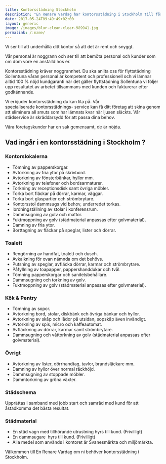 ```yaml
---
title: Kontorsstädning Stockholm
description: "En Renare Vardag har kontorsstädning i Stockholm till företag.Vill du att ditt kontor glänser när du tänder ljuset på morgonen?"
date: 2017-05-24T09:49:49+02:00
layout: generic
image: /images/blur-clean-clear-989941.jpg
permalink: /:name/
---
```


Vi ser till att underhålla ditt kontor så att det är rent och snyggt. 

Vår personal är noggrann och ser till att bemöta personal och kunder som om dom vore en anställd hos er.

Kontorsstädning kräver noggrannhet. Du ska anlita oss för flyttstädning Sollentuna våran personal är kompetent och professionell och vi lämnar alltid 100 % nöjd kundgaranti när det gäller flyttstädning Sollentuna vi följer upp resultatet av arbetet tillsammans med kunden och fakturerar efter godkännande.

Vi erbjuder kontorsstädning du kan lita på. Vår specialiserade kontorsstädnings- service kan få ditt företag att skina genom att eliminera all smuts som har lämnats kvar när ljusen släckts. Vår städservice är skräddarsydd för att passa dina behov.

Våra företagskunder har en sak gemensamt, de är nöjda.

## Vad ingår i en kontorsstädning i Stockholm ? 

### Kontorslokalerna
- Tömning av papperskorgar.
- Avtorkning av fria ytor på skrivbord.
- Avtorkning av fönsterbänkar, hyllor mm.
- Avtorkning av telefoner och bordsarmaturer.
- Torkning av receptionsdisk samt övriga möbler.
- Torka bort fläckar på dörrar, karmar, väggar.
- Torka bort glaspartier och strömbrytare.
- Kontorsstol dammsugs vid behov, underredet torkas.
- Iordningställning av stolar i konferensrum.
- Dammsugning av golv och mattor.
- Fuktmoppning av golv (städmaterial anpassas efter golvmaterial).
- Damning av fria ytor.
- Borttagning av fläckar på speglar, lister och dörrar.

### Toalett
- Rengörning av handfat, toalett och dusch.
- Avkalkning för ovan nämnda om det behövs.
- Putsning av speglar, avfläcka dörrar, karmar och strömbrytare.
- Påfyllning av toapapper, pappershanddukar och tvål.
- Tömning papperskorgar och sanitetsbehållare.
- Dammsugning och torkning av golv.
- Fuktmoppning av golv (städmaterial anpassas efter golvmaterial).

### Kök & Pentry
- Tömning av sopor.
- Avtorkning bord, stolar, diskbänk och övriga bänkar och hyllor.
- Avtorkning av skåp och lådor på utsidan, sopskåp även invändigt.
- Avtorkning av spis, micro och kaffeautomat.
- Avfläckning av dörrar, karmar samt strömbrytare.
- Dammsugning och våttorkning av golv (städmaterial anpassas efter golvmaterial).

### Övrigt
- Avtorkning av lister, dörrhandtag, tavlor, brandsläckare mm.
- Damning av hyllor över normal räckhöjd.
- Dammsugning av stoppade möbler.
- Dammtorkning av gröna växter.

### Städschema
Upprättas i samband med jobb start och samråd med kund för att åstadkomma det bästa resultat.  

### Städmaterial
- En städ vagn med tillhörande utrustning hyrs till kund. (Frivilligt)
- En dammsugare  hyrs till kund. (Frivilligt)
- Alla medel som används i kontoret är Svanesmärkta och miljömärkta.

Välkommen till En Renare Vardag om ni behöver kontorsstädning i Stockholm.